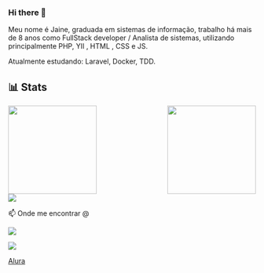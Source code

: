### Hi there 👋

Meu nome é Jaine, graduada em sistemas de informação, trabalho há mais de 8 anos como FullStack developer / Analista de sistemas, utilizando principalmente PHP, YII , HTML , CSS e JS.

Atualmente estudando:
Laravel, Docker, TDD. 

## 📊 Stats

<div style="display: flex; justify-content: space-between;">
    <img src="https://github-readme-stats.vercel.app/api/top-langs/?username=jaineezequiel&theme=dracula&layout=compact" height="180em">
    <img src="https://github-readme-stats.vercel.app/api?username=jaineezequiel&show_icons=true&theme=dracula" height="180em">
</div>
<div style="display: flex; justify-content: space-between;">
    <img src="https://github-readme-activity-graph.vercel.app/graph?username=jaineezequiel&custom_title=Liv's%20github%20activity%20graph&theme=dracula">
</div>

📫 Onde me encontrar @

 <a href="https://www.linkedin.com/in/jaine-ezequiel-a5a5a339/"><img src="https://img.shields.io/badge/LinkedIn-0077B5?style=for-the-badge&logo=linkedin&logoColor=white" /></a>

<a href="https://twitter.com/Jaineezequiel"><img src="https://img.shields.io/badge/Twitter-1DA1F2?style=for-the-badge&logo=twitter&logoColor=white)https://img.shields.io/badge/Twitter-1DA1F2?style=for-the-badge&logo=twitter&logoColor=white" /></a>

<a href="https://cursos.alura.com.br/user/jaineezequiel">Alura</a>
